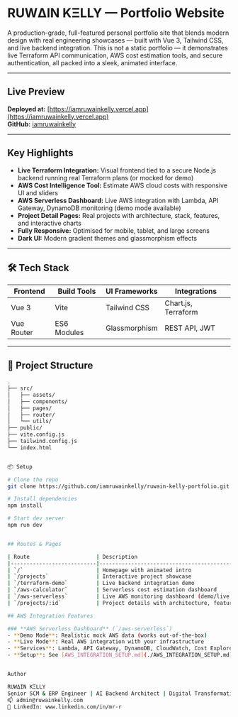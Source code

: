# RUWΔIN KΞLLY — Portfolio Website

A production-grade, full-featured personal portfolio site that blends modern design with real engineering showcases — built with Vue 3, Tailwind CSS, and live backend integration. This is not a static portfolio — it demonstrates live Terraform API communication, AWS cost estimation tools, and secure authentication, all packed into a sleek, animated interface.

---

## Live Preview

**Deployed at:** [https://iamruwainkelly.vercel.app](https://iamruwainkelly.vercel.app)  
**GitHub:** [iamruwainkelly](https://github.com/iamruwainkelly)

---

## Key Highlights

- **Live Terraform Integration:** Visual frontend tied to a secure Node.js backend running real Terraform plans (or mocked for demo)
- **AWS Cost Intelligence Tool:** Estimate AWS cloud costs with responsive UI and sliders
- **AWS Serverless Dashboard:** Live AWS integration with Lambda, API Gateway, DynamoDB monitoring (demo mode available)
- **Project Detail Pages:** Real projects with architecture, stack, features, and interactive charts
- **Fully Responsive:** Optimised for mobile, tablet, and large screens
- **Dark UI:** Modern gradient themes and glassmorphism effects

---

## 🛠️ Tech Stack

| Frontend     | Build Tools     | UI Frameworks   | Integrations       |
|--------------|-----------------|------------------|---------------------|
| Vue 3        | Vite            | Tailwind CSS     | Chart.js, Terraform |
| Vue Router   | ES6 Modules     | Glassmorphism    | REST API, JWT       |

---

## 📁 Project Structure

```bash
.
├── src/
│   ├── assets/
│   ├── components/
│   ├── pages/
│   ├── router/
│   └── utils/
├── public/
├── vite.config.js
├── tailwind.config.js
└── index.html


📦 Setup

# Clone the repo
git clone https://github.com/iamruwainkelly/ruwain-kelly-portfolio.git

# Install dependencies
npm install

# Start dev server
npm run dev


## Routes & Pages

| Route                     | Description                                    |
|---------------------------|------------------------------------------------|
| `/`                       | Homepage with animated intro                  |
| `/projects`               | Interactive project showcase                  |
| `/terraform-demo`         | Live backend integration demo                 |
| `/aws-calculator`         | Serverless cost estimation dashboard          |
| `/aws-serverless`         | Live AWS monitoring dashboard (demo/live mode)|
| `/projects/:id`           | Project details with architecture, features   |

## AWS Integration Features

### **AWS Serverless Dashboard** (`/aws-serverless`)
- **Demo Mode**: Realistic mock AWS data (works out-of-the-box)
- **Live Mode**: Real AWS integration with your infrastructure
- **Services**: Lambda, API Gateway, DynamoDB, CloudWatch, Cost Explorer
- **Setup**: See [AWS_INTEGRATION_SETUP.md](./AWS_INTEGRATION_SETUP.md) for configuration


Author

RUWΔIN KΞLLY
Senior SCM & ERP Engineer | AI Backend Architect | Digital Transformation
📫 admin@ruwainkelly.com
🔗 LinkedIn: www.linkedin.com/in/mr-r



















